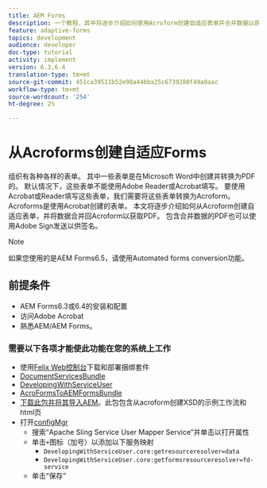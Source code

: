```yaml
---
title: AEM Forms
description: 一个教程，其中将逐步介绍如何使用Acroform创建自适应表单并合并数据以获得PDF。 然后，可以使用Adobe Sign发送包含合并数据的PDF进行签名。
feature: adaptive-forms
topics: development
audience: developer
doc-type: tutorial
activity: implement
version: 6.3,6.4
translation-type: tm+mt
source-git-commit: 451ca39511b52e90a44bba25c6739280f49a0aac
workflow-type: tm+mt
source-wordcount: '254'
ht-degree: 2%

---
```



# 从Acroforms创建自适应Forms

组织有各种各样的表单。 其中一些表单是在Microsoft Word中创建并转换为PDF的。 默认情况下，这些表单不能使用Adobe Reader或Acrobat填写。 要使用Acrobat或Reader填写这些表单，我们需要将这些表单转换为Acroform。 Acroforms是使用Acrobat创建的表单。 本文将逐步介绍如何从Acroform创建自适应表单，并将数据合并回Acroform以获取PDF。 包含合并数据的PDF也可以使用Adobe Sign发送以供签名。

>[!NOTE]
>
>如果您使用的是AEM Forms6.5，请使用Automated forms conversion功能。

## 前提条件

* AEM Forms6.3或6.4的安装和配置
* 访问Adobe Acrobat
* 熟悉AEM/AEM Forms。

### 需要以下各项才能使此功能在您的系统上工作

* 使用[Felix Web控制台](http://localhost:4502/system/console/bundles)下载和部署捆绑套件
* [DocumentServicesBundle](/help/forms/assets/common-osgi-bundles/AEMFormsDocumentServices.core-1.0-SNAPSHOT.jar)
* [DevelopingWithServiceUser](/help/forms/assets/common-osgi-bundles/DevelopingWithServiceUser.jar)
* [AcroFormsToAEMFormsBundle](https://forms.enablementadobe.com/content/DemoServerBundles/AcroFormToAEMForm.core-1.0-SNAPSHOT.jar)
* [下载此包并将其导入AEM](assets/acro-form-aem-form.zip)。此包包含从acroform创建XSD的示例工作流和html页
* 打开[configMgr](http://localhost:4502/system/console/configMgr)
   * 搜索“Apache Sling Service User Mapper Service”并单击以打开属性
   * 单击`+`图标（加号）以添加以下服务映射
      * `DevelopingWithServiceUser.core:getresourceresolver=data`
      * `DevelopingWithServiceUser.core:getformsresourceresolver=fd-service`
   * 单击“保存”
